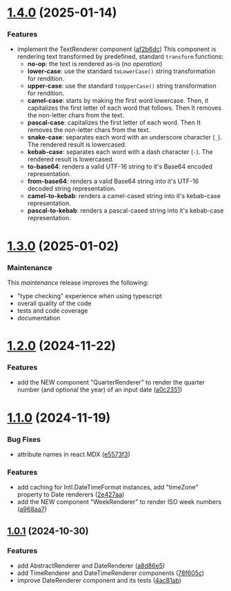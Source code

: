 # [1.4.0](https://github.com/khatastroffik/react-text-renderer-components/compare/v1.3.0...v1.4.0) (2025-01-14)

### Features

* implement the TextRenderer component ([af2b6dc](https://github.com/khatastroffik/react-text-renderer-components/commit/af2b6dcc0a674c63c78a521e81656a08a0f92916))
    This component is rendering text transformed by predefined, standard `transform` functions:
    - **no-op**: the text is rendered as-is (_no operation_)
    - **lower-case**: use the standard `toLowerCase()` string transformation for rendition.
    - **upper-case**: use the standard `toUpperCase()` string transformation for rendition.
    - **camel-case**: starts by making the first word lowercase. Then, it capitalizes the first letter of each word that follows. Then It removes the non-letter chars from the text.
    - **pascal-case**: capitalizes the first letter of each word. Then It removes the non-letter chars from the text.
    - **snake-case**: separates each word with an underscore character (`_`). The rendered result is lowercased.
    - **kebab-case**: separates each word with a dash character (`-`). The rendered result is lowercased.
    - **to-base64**: renders a valid UTF-16 string to it's Base64 encoded representation.
    - **from-base64**: renders a valid Base64 string into it's UTF-16 decoded string representation.
    - **camel-to-kebab**: renders a camel-cased string into it's kebab-case representation.
    - **pascal-to-kebab**: renders a pascal-cased string into it's kebab-case representation.



# [1.3.0](https://github.com/khatastroffik/react-text-renderer-components/compare/v1.2.0...v1.3.0) (2025-01-02)


### Maintenance

This *maintenance* release improves the following:

- "type checking" experience when using typescript
- overall quality of the code
- tests and code coverage
- documentation



# [1.2.0](https://github.com/khatastroffik/react-text-renderer-components/compare/v1.1.0...v1.2.0) (2024-11-22)


### Features

* add the NEW component "QuarterRenderer" to render the quarter number (and optional the  year) of an input date ([a0c2351](https://github.com/khatastroffik/react-text-renderer-components/commit/a0c2351486529532f90b9a990dc9083e82d72a8a))



# [1.1.0](https://github.com/khatastroffik/react-text-renderer-components/compare/v1.0.1...v1.1.0) (2024-11-19)


### Bug Fixes

* attribute names in react MDX ([e5573f3](https://github.com/khatastroffik/react-text-renderer-components/commit/e5573f3904e480115913544489f5fcc4db9d76b5))


### Features

* add caching for Intl.DateTimeFormat instances, add "timeZone" property to Date renderers ([2e427aa](https://github.com/khatastroffik/react-text-renderer-components/commit/2e427aad88612d152ef08b2d1504dc1dae96d81a))
* add the NEW component "WeekRenderer" to render ISO week numbers ([a968aa7](https://github.com/khatastroffik/react-text-renderer-components/commit/a968aa7d20b34f7180f466ff77e92ea1ec8095e3))



## [1.0.1](https://github.com/khatastroffik/react-text-renderer-components/compare/a8d86e58f5678c8146b254b1381382a77cf1145e...v1.0.1) (2024-10-30)


### Features

* add AbstractRenderer and DateRenderer ([a8d86e5](https://github.com/khatastroffik/react-text-renderer-components/commit/a8d86e58f5678c8146b254b1381382a77cf1145e))
* add TimeRenderer and DateTimeRenderer components ([78f605c](https://github.com/khatastroffik/react-text-renderer-components/commit/78f605c7e7f89c1a897eebb537a93739577f04d5))
* improve DateRenderer component and its tests ([4ac81ab](https://github.com/khatastroffik/react-text-renderer-components/commit/4ac81abf9ad07014b924139e6edb540f72b4197a))
